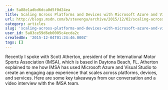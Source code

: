 ```yaml
---
_id: 5a88e1adbd6dca0d5f0d24ea
title: Scaling Across Platforms and Devices with Microsoft Azure and Visual Studio
url: http://blogs.msdn.com/b/stevengu/archive/2015/12/02/scaling-across-platforms-and-devices-with-microsoft-azure-and-visual-studio.aspx?wt.mc_id=DX_47323&MC=MSAzure&MC=VStudio&MC=WebDev&MC=SQL
category: articles
slug: 'scaling-across-platforms-and-devices-with-microsoft-azure-and-visual-studio'
user_id: 5a83ce59d6eb0005c4ecda2c
createdOn: '2015-12-04T01:24:46.000Z'
tags: []
---
```


Recently I spoke with Scott Atherton, president of the International Motor Sports Association (IMSA), which is based in Daytona Beach, FL.  Atherton explained to me how IMSA has used Microsoft Azure and Visual Studio to create an engaging app experience that scales across platforms, devices, and services.  Here are some key takeaways from our conversation and a video interview with the IMSA team.       
